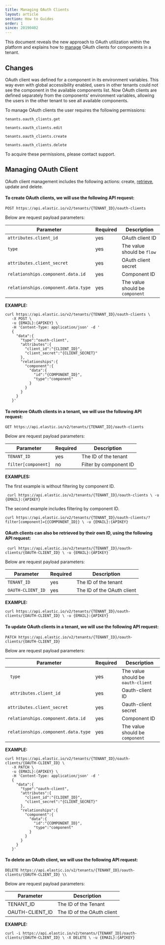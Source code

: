 ```yaml
---
title: Managing OAuth Clients
layout: article
section: How to Guides
order: 1
since: 20190402
---
```



This document reveals the new approach to OAuth utilization within the platform
and explains how to [manage](#managing-oauth-client) OAuth clients for
components in a tenant.

## Changes


OAuth client was defined for a component in its environment variables. This way
even with global accessibility enabled, users in other tenants could not see the
component in the available components list. Now OAuth clients are defined
separately from the components’ environment variables, allowing the users in the
other tenant to see all available components.

To manage OAuth clients the user requires the following permissions:
```
tenants.oauth_clients.get

tenants.oauth_clients.edit

tenants.oauth_clients.create

tenants.oauth_clients.delete
```
To acquire these permissions, please contact support.

## Managing OAuth Client


OAuth client management includes the following actions: create,
[retrieve](#retrieve_oauth_client), update and delete.

#### To create OAuth clients, we will use the following API request:

`POST https://api.elastic.io/v2/tenants/{TENANT_ID}/oauth-clients`

Below are request payload parameters:

| **Parameter**                     | **Required** | **Description**                 |
|-----------------------------------|--------------|---------------------------------|
| `attributes.client_id`              | yes          | OAuth client ID                 |
| `type`                              | yes          | The value should be `flow`     |
| `attributes.client_secret`          | yes          | OAuth client secret             |
| `relationships.component.data.id`   | yes          | Component ID                    |
| `relationships.component.data.type` | yes          | The value should be `component`|

**EXAMPLE:**
```
curl https://api.elastic.io/v2/tenants/{TENANT_ID}/oauth-clients \
   -X POST \
   -u {EMAIL}:{APIKEY} \
   -H 'Content-Type: application/json' -d '
   {  
     "data":{  
       "type":"oauth-client",
       "attributes":{  
         "client_id":"{CLIENT_ID}",
         "client_secret":"{CLIENT_SECRET}"
       },
       "relationships":{  
         "component":{  
           "data":{  
             "id":"{COMPONENT_ID}",
             "type":"component"
           }
         }
       }
     }
   }'
```
#### To retrieve OAuth clients in a tenant, we will use the following API request:

`GET https://api.elastic.io/v2/tenants/{TENANT_ID}/oauth-clients`

Below are request payload parameters:

| **Parameter**     | **Required** | **Description**        |
|-------------------|--------------|------------------------|
| `TENANT_ID`         | yes          | The ID of the tenant   |
| `filter[component]`| no           | Filter by component ID |

**EXAMPLES:**

The first example is without filtering by component ID.

` curl https://api.elastic.io/v2/tenants/{TENANT_ID}/oauth-clients \
   -u {EMAIL}:{APIKEY}`

The second example includes filtering by component ID.

`curl https://api.elastic.io/v2/tenants/{TENANT_ID}/oauth-clients/?filter[component]={{COMPONENT_ID}} \
   -u {EMAIL}:{APIKEY}`

#### OAuth clients can also be retrieved by their own ID, using the following API request:

` curl https://api.elastic.io/v2/tenants/{TENANT_ID}/oauth-clients/{OAUTH-CLIENT_ID} \
   -u {EMAIL}:{APIKEY}`

Below are request payload parameters:

| **Parameter**   | **Required** | **Description**            |
|-----------------|--------------|----------------------------|
| `TENANT_ID `      | yes          | The ID of the tenant       |
|` OAUTH-CLIENT_ID `| yes          | The ID of the OAuth client |

**EXAMPLE:**

`curl https://api.elastic.io/v2/tenants/{TENANT_ID}/oauth-clients/{OAUTH-CLIENT_ID} \
  -u {EMAIL}:{APIKEY}`

#### To update OAuth clients in a tenant, we will use the following API request:

`PATCH https://api.elastic.io/v2/tenants/{TENANT_ID}/oauth-clients/{OAUTH-CLIENT_ID}`

Below are request payload parameters:

| **Parameter**                     | **Required** | **Description**                    |
|-----------------------------------|--------------|------------------------------------|
|` type`                              | yes          | The value should be `oauth-client` |
|` attributes.client_id`              | yes          | Oauth-client ID                    |
| `attributes.client_secret`          | yes          | Oauth-client secret                |
| `relationships.component.data.id`   | yes          | Component ID                       |
| `relationships.component.data.type` | yes          | The value should be `component `   |

**EXAMPLE:**
```
curl https://api.elastic.io/v2/tenants/{TENANT_ID}/oauth-clients/{OAUTH-CLIENT_ID} \
   -X PATCH \
   -u {EMAIL}:{APIKEY} \
   -H 'Content-Type: application/json' -d '
   {  
     "data":{  
       "type":"oauth-client",
       "attributes":{  
         "client_id":"{CLIENT_ID}",
         "client_secret":"{CLIENT_SECRET}"
       },
       "relationships":{  
         "component":{  
           "data":{  
             "id":"{COMPONENT_ID}",
             "type":"component"
           }
         }
       }
     }
   }'
   ```

#### To delete an OAuth client, we will use the following API request:

`DELETE
https://api.elastic.io/v2/tenants/{TENANT_ID}/oauth-clients/{OAUTH-CLIENT_ID} \\`

Below are request payload parameters:

| **Parameter**   | **Description**            |
|-----------------|----------------------------|
| TENANT_ID       | The ID of the Tenant       |
| OAUTH-CLIENT_ID | The ID of the OAuth client |

**EXAMPLE:**

`curl -i https://api.elastic.io/v2/tenants/{TENANT_ID}/oauth-clients/{OAUTH-CLIENT_ID} \
 -X DELETE \
 -u {EMAIL}:{APIKEY}`
